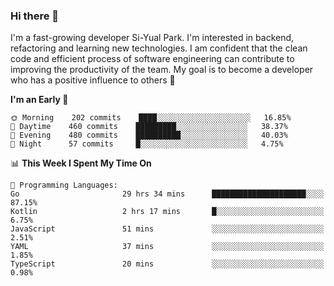 ### Hi there 👋


I'm a fast-growing developer Si-Yual Park. I'm interested in backend, refactoring and learning new technologies. I am confident that the clean code and efficient process of software engineering can contribute to improving the productivity of the team. My goal is to become a developer who has a positive influence to others 🔭

<!--START_SECTION:waka-->
**I'm an Early 🐤** 

```text
🌞 Morning    202 commits    ████░░░░░░░░░░░░░░░░░░░░░   16.85% 
🌆 Daytime    460 commits    █████████░░░░░░░░░░░░░░░░   38.37% 
🌃 Evening    480 commits    ██████████░░░░░░░░░░░░░░░   40.03% 
🌙 Night      57 commits     █░░░░░░░░░░░░░░░░░░░░░░░░   4.75%

```


📊 **This Week I Spent My Time On** 

```text
💬 Programming Languages: 
Go                       29 hrs 34 mins      █████████████████████░░░░   87.15% 
Kotlin                   2 hrs 17 mins       █░░░░░░░░░░░░░░░░░░░░░░░░   6.75% 
JavaScript               51 mins             ░░░░░░░░░░░░░░░░░░░░░░░░░   2.51% 
YAML                     37 mins             ░░░░░░░░░░░░░░░░░░░░░░░░░   1.85% 
TypeScript               20 mins             ░░░░░░░░░░░░░░░░░░░░░░░░░   0.98%

```


<!--END_SECTION:waka-->
